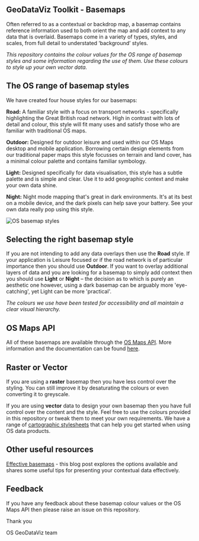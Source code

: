 ## GeoDataViz Toolkit - Basemaps

Often referred to as a contextual or backdrop map, a basemap contains reference information used to both orient the map and add context to any data that is overlaid. Basemaps come in a variety of types, styles, and scales, from full detail to understated ‘background’ styles.

_This repository contains the colour values for the OS range of basemap styles and some information regarding the use of them. Use these colours to style up your own vector data._

## The OS range of basemap styles

We have created four house styles for our basemaps:

**Road:** A familiar style with a focus on transport networks - specifically highlighting the Great British road network. High in contrast with lots of detail and colour, this style will fit many uses and satisfy those who are familiar with traditional OS maps.

**Outdoor:** Designed for outdoor leisure and used within our OS Maps desktop and mobile application. Borrowing certain design elements from our traditional paper maps this style focusses on terrain and land cover, has a minimal colour palette and contains familiar symbology.

**Light:** Designed specifically for data visualisation, this style has a subtle palette and is simple and clear. Use it to add geographic context and make your own data shine.

**Night:** Night mode mapping that&#39;s great in dark environments. It&#39;s at its best on a mobile device, and the dark pixels can help save your battery. See your own data really pop using this style.

![OS basemap styles](https://raw.githubusercontent.com/OrdnanceSurvey/GeoDataViz-Toolkit/master/img/os-basemap-styles.gif?token=AF3wjbzATJxMRVi8_JehUx0Gd6JiNdXMks5Z-acjwA%3D%3D)

## Selecting the right basemap style

If you are not intending to add any data overlays then use the **Road** style. If your application is Leisure focused or if the road network is of particular importance then you should use **Outdoor**. If you want to overlay additional layers of data and you are looking for a basemap to simply add context then you should use **Light** or **Night** – the decision as to which is purely an aesthetic one however, using a dark basemap can be arguably more &#39;eye-catching&#39;, yet Light can be more &#39;practical&#39;.

_The colours we use have been tested for accessibility and all maintain a clear visual hierarchy._

## OS Maps API

All of these basemaps are available through the [OS Maps API](https://developer.ordnancesurvey.co.uk/os-maps-api-enterprise). 
More information and the documentation can be found [here](https://apidocs.os.uk/docs/os-maps-overview).

## Raster or Vector

If you are using a **raster** basemap then you have less control over the styling. You can still improve it by desaturating the colours or even converting it to greyscale.

If you are using **vector** data to design your own basemap then you have full control over the content and the style. Feel free to use the colours provided in this repository or tweak them to meet your own requirements. We have a range of [cartographic stylesheets](https://www.ordnancesurvey.co.uk/resources/carto-design/cartographic-stylesheets.html) that can help you get started when using OS data products.

## Other useful resources

[Effective basemaps](https://www.ordnancesurvey.co.uk/blog/2017/12/effective-basemaps/) - this blog post explores the options available and shares some useful tips for presenting your contextual data effectively.

## Feedback

If you have any feedback about these basemap colour values or the OS Maps API then please raise an issue on this repository.

Thank you

OS GeoDataViz team
